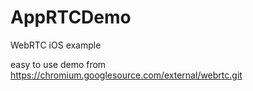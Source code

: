 # AppRTCDemo
WebRTC iOS example

easy to use demo from https://chromium.googlesource.com/external/webrtc.git
